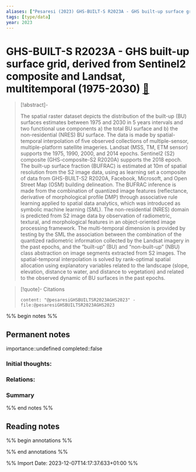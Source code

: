 ```yaml
---
aliases: ["Pesaresi (2023) GHS-BUILT-S R2023A - GHS built-up surface grid, derived from Sentinel2 composite and Landsat, multitemporal (1975-2030)"]
tags: [type/data]
year: 2023
---
```

# GHS-BUILT-S R2023A - GHS built-up surface grid, derived from Sentinel2 composite and Landsat, multitemporal (1975-2030) [📖](zotero://select/library/items/G8TLYYFL)

> [!abstract]-
> 
> The spatial raster dataset depicts the distribution of the built-up (BU) surfaces estimates between 1975 and 2030 in 5 years intervals and two functional use components a) the total BU surface and b) the non-residential (NRES) BU surface. The data is made by spatial-temporal interpolation of five observed collections of multiple-sensor, multiple-platform satellite imageries. Landsat (MSS, TM, ETM sensor) supports the 1975, 1990, 2000, and 2014 epochs. Sentinel2 (S2) composite (GHS-composite-S2 R2020A) supports the 2018 epoch. The built-up surface fraction (BUFRAC) is estimated at 10m of spatial resolution from the S2 image data, using as learning set a composite of data from GHS-BUILT-S2 R2020A, Facebook, Microsoft, and Open Street Map (OSM) building delineation. The BUFRAC inference is made from the combination of quantized image features (reflectance, derivative of morphological profile DMP) through associative rule learning applied to spatial data analytics, which was introduced as symbolic machine learning (SML). The non-residential (NRES) domain is predicted from S2 image data by observation of radiometric, textural, and morphological features in an object-oriented image processing framework. The multi-temporal dimension is provided by testing by the SML the association between the combination of the quantized radiometric information collected by the Landsat imagery in the past epochs, and the “built-up” (BU) and “non-built-up” (NBU) class abstraction on image segments extracted from S2 images. The spatial-temporal interpolation is solved by rank-optimal spatial allocation using explanatory variables related to the landscape (slope, elevation, distance to water, and distance to vegetation) and related to the observed dynamic of BU surfaces in the past epochs.
> 

> [!quote]- Citations
> 
> ```query
> content: "@pesaresiGHSBUILTSR2023AGHS2023" -file:@pesaresiGHSBUILTSR2023AGHS2023
> ```

%% begin notes %%
## Permanent notes
importance::undefined
completed::false
### Initial thoughts:


### Relations:


### Summary


%% end notes %%
## Reading notes
%% begin annotations %%

%% end annotations %%



%% Import Date: 2023-12-07T14:17:37.633+01:00 %%
